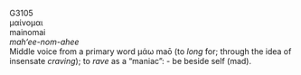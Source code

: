<body>
  <p>G3105<br>  μαίνομαι  <br> mainomai  <br><i>mah‘ee-nom-ahee </i><br>Middle voice from a primary word   μάω    maō   (to <i>long</i> for; through the idea of insensate <i>craving</i>); to <i>rave</i> as a “maniac”: - be beside self (mad).<br></p>
 </body>